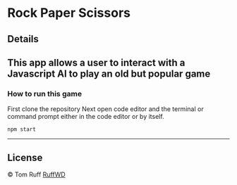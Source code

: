 # Rock Paper Scissors

## Details
This app allows a user to interact with a Javascript AI to play an old but popular game
---
### How to run this game

First clone the repository
Next open code editor and the terminal or command prompt either in the code editor or by itself.

```
npm start
```

---
## License
© Tom Ruff [RuffWD](http://www.ruffwd.tech/)